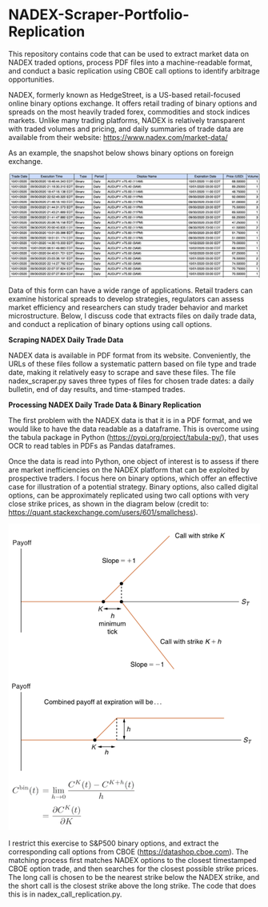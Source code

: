 # NADEX-Scraper-Portfolio-Replication
This repository contains code that can be used to extract market data on NADEX traded options, process PDF files into a machine-readable format, and conduct a basic replication using CBOE call options to identify arbitrage opportunities.

NADEX, formerly known as HedgeStreet, is a US-based retail-focused online binary options exchange. It offers retail trading of binary options and spreads on the most heavily traded forex, commodities and stock indices markets. Unlike many trading platforms, NADEX is relatively transparent with traded volumes and pricing, and daily summaries of trade data are available from their website: https://www.nadex.com/market-data/

As an example, the snapshot below shows binary options on foreign exchange. 

![alt text](https://github.com/a-mkj/NADEX-Scraper-Portfolio-Replication/blob/main/fx_binary_options.png?raw=true)


Data of this form can have a wide range of applications. Retail traders can examine historical spreads to develop strategies, regulators can assess market efficiency and researchers can study trader behavior and market microstructure. Below, I discuss code that extracts files on daily trade data, and conduct a replication of binary options using call options.

<b> Scraping NADEX Daily Trade Data </b>

NADEX data is available in PDF format from its website. Conveniently, the URLs of these files follow a systematic pattern based on file type and trade date, making it relatively easy to scrape and save these files. The file nadex_scraper.py saves three types of files for chosen trade dates: a daily bulletin, end of day results, and time-stamped trades.

<b> Processing NADEX Daily Trade Data & Binary Replication </b>

The first problem with the NADEX data is that it is in a PDF format, and we would like to have the data readable as a dataframe. This is overcome using the tabula package in Python (https://pypi.org/project/tabula-py/), that uses OCR to read tables in PDFs as Pandas dataframes. 

Once the data is read into Python, one object of interest is to assess if there are market inefficiencies on the NADEX platform that can be exploited by prospective traders. I focus here on binary options, which offer an effective case for illustration of a potential strategy. Binary options, also called digital options, can be approximately replicated using two call options with very close strike prices, as shown in the diagram below (credit to: https://quant.stackexchange.com/users/601/smallchess).   

![alt text](https://github.com/a-mkj/NADEX-Scraper-Portfolio-Replication/blob/main/binary_call_replication.png?raw=true)

I restrict this exercise to S&P500 binary options, and extract the corresponding call options from CBOE (https://datashop.cboe.com). The matching process first matches NADEX options to the closest timestamped CBOE option trade, and then searches for the closest possible strike prices. The long call is chosen to be the nearest strike below the NADEX strike, and the short call is the closest strike above the long strike. The code that does this is in nadex_call_replication.py.


    


